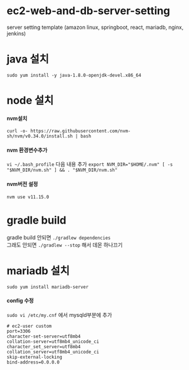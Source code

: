 # ec2-web-and-db-server-setting
server setting template (amazon linux, springboot, react, mariadb, nginx, jenkins)

# java 설치
```sudo yum install -y java-1.8.0-openjdk-devel.x86_64```

# node 설치
#### nvm설치
```curl -o- https://raw.githubusercontent.com/nvm-sh/nvm/v0.34.0/install.sh | bash```

#### nvm 환경변수추가	
```vi ~/.bash_profile```
다음 내용 추가
```export NVM_DIR="$HOME/.nvm" [ -s "$NVM_DIR/nvm.sh" ] && . "$NVM_DIR/nvm.sh"```

#### nvm버전 설정
```nvm use v11.15.0```

# gradle build
gradle build 안되면 `./gradlew dependencies`  
그래도 안되면 `./gradlew --stop` 해서 데몬 하나끄기

# mariadb 설치
```sudo yum install mariadb-server```

#### config 수정
`sudo vi /etc/my.cnf` 에서 mysqld부분에 추가
```
# ec2-user custom
port=3306
character-set-server=utf8mb4
collation-server=utf8mb4_unicode_ci
character_set_server=utf8mb4
collation_server=utf8mb4_unicode_ci
skip-external-locking
bind-address=0.0.0.0
```

